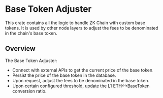 # Base Token Adjuster

This crate contains all the logic to handle ZK Chain with custom base tokens. It is used by other node layers to adjust
the fees to be denominated in the chain's base token.

## Overview

The Base Token Adjuster:

- Connect with external APIs to get the current price of the base token.
- Persist the price of the base token in the database.
- Upon request, adjust the fees to be denominated in the base token.
- Upon certain configured threshold, update the L1 ETH<->BaseToken conversion ratio.
